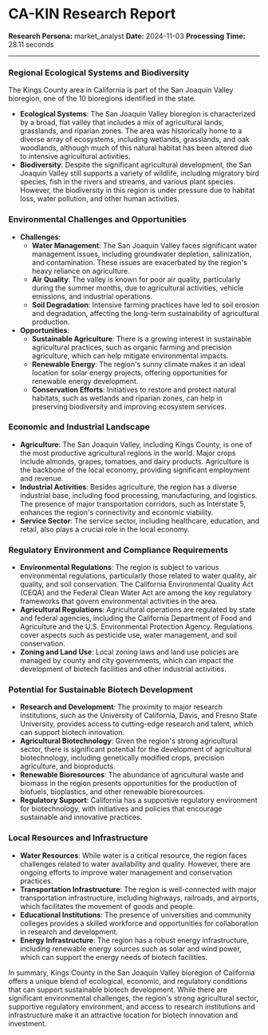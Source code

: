 # CA-KIN Research Report

**Research Persona:** market_analyst
**Date:** 2024-11-03
**Processing Time:** 28.11 seconds

---

### Regional Ecological Systems and Biodiversity

The Kings County area in California is part of the San Joaquin Valley bioregion, one of the 10 bioregions identified in the state.

- **Ecological Systems**: The San Joaquin Valley bioregion is characterized by a broad, flat valley that includes a mix of agricultural lands, grasslands, and riparian zones. The area was historically home to a diverse array of ecosystems, including wetlands, grasslands, and oak woodlands, although much of this natural habitat has been altered due to intensive agricultural activities.
- **Biodiversity**: Despite the significant agricultural development, the San Joaquin Valley still supports a variety of wildlife, including migratory bird species, fish in the rivers and streams, and various plant species. However, the biodiversity in this region is under pressure due to habitat loss, water pollution, and other human activities.

### Environmental Challenges and Opportunities

- **Challenges**:
  - **Water Management**: The San Joaquin Valley faces significant water management issues, including groundwater depletion, salinization, and contamination. These issues are exacerbated by the region's heavy reliance on agriculture.
  - **Air Quality**: The valley is known for poor air quality, particularly during the summer months, due to agricultural activities, vehicle emissions, and industrial operations.
  - **Soil Degradation**: Intensive farming practices have led to soil erosion and degradation, affecting the long-term sustainability of agricultural production.
- **Opportunities**:
  - **Sustainable Agriculture**: There is a growing interest in sustainable agricultural practices, such as organic farming and precision agriculture, which can help mitigate environmental impacts.
  - **Renewable Energy**: The region's sunny climate makes it an ideal location for solar energy projects, offering opportunities for renewable energy development.
  - **Conservation Efforts**: Initiatives to restore and protect natural habitats, such as wetlands and riparian zones, can help in preserving biodiversity and improving ecosystem services.

### Economic and Industrial Landscape

- **Agriculture**: The San Joaquin Valley, including Kings County, is one of the most productive agricultural regions in the world. Major crops include almonds, grapes, tomatoes, and dairy products. Agriculture is the backbone of the local economy, providing significant employment and revenue.
- **Industrial Activities**: Besides agriculture, the region has a diverse industrial base, including food processing, manufacturing, and logistics. The presence of major transportation corridors, such as Interstate 5, enhances the region's connectivity and economic viability.
- **Service Sector**: The service sector, including healthcare, education, and retail, also plays a crucial role in the local economy.

### Regulatory Environment and Compliance Requirements

- **Environmental Regulations**: The region is subject to various environmental regulations, particularly those related to water quality, air quality, and soil conservation. The California Environmental Quality Act (CEQA) and the Federal Clean Water Act are among the key regulatory frameworks that govern environmental activities in the area.
- **Agricultural Regulations**: Agricultural operations are regulated by state and federal agencies, including the California Department of Food and Agriculture and the U.S. Environmental Protection Agency. Regulations cover aspects such as pesticide use, water management, and soil conservation.
- **Zoning and Land Use**: Local zoning laws and land use policies are managed by county and city governments, which can impact the development of biotech facilities and other industrial activities.

### Potential for Sustainable Biotech Development

- **Research and Development**: The proximity to major research institutions, such as the University of California, Davis, and Fresno State University, provides access to cutting-edge research and talent, which can support biotech innovation.
- **Agricultural Biotechnology**: Given the region's strong agricultural sector, there is significant potential for the development of agricultural biotechnology, including genetically modified crops, precision agriculture, and bioproducts.
- **Renewable Bioresources**: The abundance of agricultural waste and biomass in the region presents opportunities for the production of biofuels, bioplastics, and other renewable bioresources.
- **Regulatory Support**: California has a supportive regulatory environment for biotechnology, with initiatives and policies that encourage sustainable and innovative practices.

### Local Resources and Infrastructure

- **Water Resources**: While water is a critical resource, the region faces challenges related to water availability and quality. However, there are ongoing efforts to improve water management and conservation practices.
- **Transportation Infrastructure**: The region is well-connected with major transportation infrastructure, including highways, railroads, and airports, which facilitates the movement of goods and people.
- **Educational Institutions**: The presence of universities and community colleges provides a skilled workforce and opportunities for collaboration in research and development.
- **Energy Infrastructure**: The region has a robust energy infrastructure, including renewable energy sources such as solar and wind power, which can support the energy needs of biotech facilities.

In summary, Kings County in the San Joaquin Valley bioregion of California offers a unique blend of ecological, economic, and regulatory conditions that can support sustainable biotech development. While there are significant environmental challenges, the region's strong agricultural sector, supportive regulatory environment, and access to research institutions and infrastructure make it an attractive location for biotech innovation and investment.